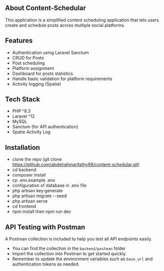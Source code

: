 ## About Content-Schedular

This application is a simplified content scheduling application that lets users create and schedule posts 
across multiple social platforms.

## Features

- Authentication using Laravel Sanctum
- CRUD for Posts
- Post scheduling
- Platform assignment
- Dashboard for posts statistics.
- Handle basic validation for platform requirements
- Activity logging (Spatie)

## Tech Stack

- PHP ^8.3
- Laravel ^12
- MySQL
- Sanctum (for API authentication)
- Spatie Activity Log

## Installation

- clone the repo (git clone https://github.com/abdelrahmanfathy99/content-schedular.git)
- cd backend
- composer install
- cp .env.example .env
- configuration of database in .env file
- php artisan key:generate
- php artisan migrate --seed
- php artisan serve
- cd frontend
- npm install then npm run dev

## API Testing with Postman

A Postman collection is included to help you test all API endpoints easily.

- You can find the collection in the `backend/postman` folder
- Import the collection into Postman to get started quickly.
- Remember to update the environment variables such as `base_url` and authentication tokens as needed.

